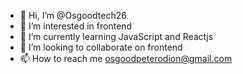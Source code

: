 - 👋 Hi, I’m @Osgoodtech26
- 👀 I’m interested in frontend
- 🌱 I’m currently learning JavaScript and Reactjs
- 💞️ I’m looking to collaborate on frontend
- 📫 How to reach me osgoodpeterodion@gmail.com

<!---
Osgoodtech26/Osgoodtech26 is a ✨ special ✨ repository because its `README.md` (this file) appears on your GitHub profile.
You can click the Preview link to take a look at your changes.
--->
